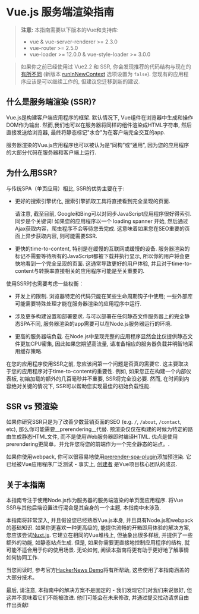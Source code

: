 # Vue.js 服务端渲染指南

> **注意:** 本指南需要以下版本的Vue和支持库:
> - vue & vue-server-renderer >= 2.3.0
> - vue-router >= 2.5.0
> - vue-loader >= 12.0.0 & vue-style-loader >= 3.0.0

> 如果你之前已经使用过 Vue2.2 和 SSR, 你会发现推荐的代码结构与现在的[有所不同](./structure.md) (新版本 [runInNewContext](./api.md#runinnewcontext) 选项设置为 `false`). 您现有的应用程序应该是可以继续工作的, 但建议您迁移到新的建议.

## 什么是服务端渲染 (SSR)?

Vue.js是构建客户端应用程序的框架. 默认情况下, Vue组件在浏览器中生成和操作DOM作为输出. 然而,我们也可以在服务器将同样的组件渲染成HTML字符串, 然后直接发送给浏览器, 最终将静态标记"水合"为在客户端完全交互的app.

服务器渲染的Vue.js应用程序也可以被认为是“同构”或“通用”, 因为您的应用程序的大部分代码在服务器和客户端上运行.

## 为什么用SSR?

与传统SPA（单页应用）相比, SSR的优势主要在于:

- 更好的搜索引擎优化, 搜索引擎抓取工具将直接看到完全呈现的页面.

  请注意, 截至目前, Google和Bing可以对同步JavaScript应用程序很好得索引. 同步是个关键词! 如果您的应用程序以一个 loading spanner 开始, 然后通过Ajax获取内容，爬虫程序不会等待您去完成. 这意味着如果您在SEO重要的页面上异步获取内容, 则可能需要SSR.

- 更快的time-to-content, 特别是在缓慢的互联网或缓慢的设备. 服务器渲染的标记不需要等待所有的JavaScript都被下载并执行显示, 所以你的用户将会更快地看到一个完全呈现的页面. 这通常导致更好的用户体验, 并且对于time-to-content与转换率直接相关的应用程序可能是至关重要的.

使用SSR时也需要考虑一些权衡：

- 开发上的限制. 浏览器特定的代码只能在某些生命周期钩子中使用; 一些外部库可能需要特殊处理才能在服务器渲染的应用程序中运行.

- 涉及更多构建设置和部署要求. 与可以部署在任何静态文件服务器上的完全静态SPA不同, 服务器渲染的app需要可以在Node.js服务器运行的环境.

- 更高的服务器端负载. 在Node.js中呈现完整的应用程序显然会比仅提供静态文件更加CPU密集, 因此如果您期望高流量, 请准备相应的服务器负载并明智地采用缓存策略.

在您的应用程序使用SSR之前, 您应该问第一个问题是否真的需要它. 这主要取决于您的应用程序对于time-to-content的重要性. 例如, 如果您正在构建一个内部仪表板, 初始加载的额外的几百毫秒并不重要, SSR将完全没必要. 然而, 在时间到内容绝对关键的情况下, SSR可以帮助您实现最佳的初始负载性能.

## SSR vs 预渲染

如果你研究SSR只是为了改善少数营销页面的SEO (e.g. `/`, `/about`, `/contact`, etc), 那么你可能需要__prerendering__代替. 预渲染仅仅在构建的时候为特定的路由生成静态HTML文件, 而不是使用Web服务器即时编译HTML. 优点是使用prerendering更简单，并允许您将您的前端作为一个完全静态的站点。.

如果你使用webpack, 你可以很容易地使用[prerender-spa-plugin](https://github.com/chrisvfritz/prerender-spa-plugin)添加预渲染.  它已经被Vue应用程序广泛测试 - 事实上, [创建者](https://github.com/chrisvfritz) 是Vue项目核心团队的成员.

## 关于本指南

本指南专注于使用Node.js作为服务器的服务端渲染的单页面应用程序. 将Vue SSR与其他后端设置进行混合是其自身的一个主题, 本指南中未涉及.

本指南将非常深入, 并且假设您已经熟悉Vue.js本身, 并且具有Node.js和webpack的基础知识. 如果你更喜欢一种更高级的, 能提供流畅的开箱即用体验的解决方案, 您应该尝试[Nuxt.js](http://nuxtjs.org/). 它建立在相同的Vue堆栈上, 但抽象出很多样板, 并提供了一些额外的功能, 如静态站点生成. 但是, 如果你需要更直接地控制应用程序的结构, 就可能不适合用于你的使用场景. 无论如何, 阅读本指南将更有助于更好地了解事情如何协同工作.

当您阅读时, 参考官方[HackerNews Demo](https://github.com/vuejs/vue-hackernews-2.0/)将有所帮助, 这些使用了本指南涵盖的大部分技术。

最后, 请注意, 本指南中的解决方案不是固定的 - 我们发现它们对我们来说很好, 但这并不意味着它们不能被改进. 他们可能会在未来修改, 并通过提交拉动请求自由作出贡献!